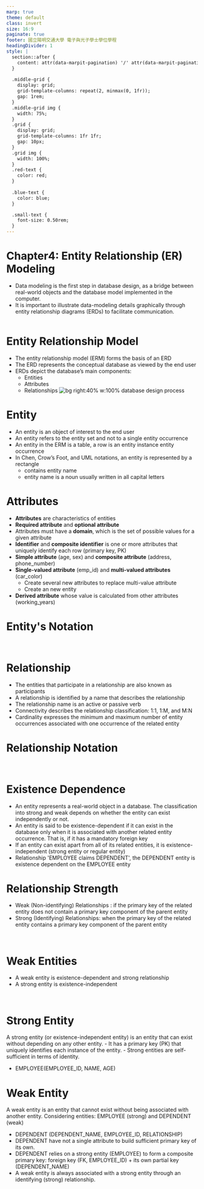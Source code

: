 ```yaml
---
marp: true
theme: default
class: invert
size: 16:9
paginate: true
footer: 國立陽明交通大學 電子與光子學士學位學程
headingDivider: 1
style: |
  section::after {
    content: attr(data-marpit-pagination) '/' attr(data-marpit-pagination-total);
  }
  
  .middle-grid {
    display: grid;
    grid-template-columns: repeat(2, minmax(0, 1fr));
    gap: 1rem;
  }
  .middle-grid img {
    width: 75%;
  }
  .grid {
    display: grid;
    grid-template-columns: 1fr 1fr;
    gap: 10px;
  }
  .grid img {
    width: 100%;
  }
  .red-text {
    color: red;
  }
  
  .blue-text {
    color: blue;  
  }

  .small-text {
    font-size: 0.50rem;
  }
---
```

# Chapter4: Entity Relationship (ER) Modeling
- Data modeling is the first step in database design, as a bridge between real-world objects and the database model implemented in the computer.
- It is important to illustrate data-modeling details graphically through entity relationship diagrams (ERDs) to facilitate communication.
<div class="middle-grid">
    <img src="restricted/CFig02_05.jpg" alt="">
</div>

# Entity Relationship Model
- The entity relationship model (ERM) forms the basis of an ERD
- The ERD represents the <span class="blue-text">conceptual database</span> as viewed by the end user
- ERDs depict the database’s main components:
  - Entities
  - Attributes
  - Relationships
![bg right:40% w:100% database design process](https://techforumugm.files.wordpress.com/2020/03/dd01.png?w=816&h=352&crop=1)

# Entity
- An entity is an object of interest to the end user
- An entity refers to the entity set and not to a single entity occurrence
- An entity in the ERM is a table, a row is an entity instance entity occurrence
- In Chen, Crow’s Foot, and UML notations, an entity is represented by a rectangle
  - contains entity name
  - entity name is a noun usually written in all capital letters

# Attributes
- **Attributes** are characteristics of entities
- **Required attribute** and **optional attribute**
- Attributes must have a **domain**, which is the set of possible values for a given attribute
- **Identifier** and **composite identifier** is one or more attributes that uniquely identify each row (primary key, PK)
- **Simple attribute** (age, sex) and **composite attribute** (address, phone_number)
- **Single-valued attribute** (emp_id) and **multi-valued attributes** (car_color)
  - Create several new attributes to replace multi-value attribute
  - Create an new entity
- **Derived attribute** whose value is calculated from other attributes (working_years)

# Entity's Notation
<div class="grid">
    <img src="restricted/CFig04_01.jpg" alt="">
    <img src="restricted/CFig04_03.jpg" alt="">
    <img src="restricted/CFig04_04.jpg" alt="">
    <img src="restricted/CFig04_06.jpg" alt="">
</div>

# Relationship
- The entities that participate in a relationship are also known as <span class="blue-text">participants</span>
- A relationship is identified by a name that describes the relationship
- The relationship name is an active or passive <span class="blue-text">verb</span>
- <span class="blue-text">Connectivity</span> describes the relationship classification: 1:1, 1:M, and M:N
- <span class="blue-text">Cardinality</span> expresses the minimum and maximum number of entity occurrences associated with one occurrence of the related entity

# Relationship Notation
<div class="grid">
    <img src="restricted/CFig04_07.jpg" alt="">
    <img src="restricted/CFig04_08.jpg" alt="">
</div>

# Existence Dependence
- An entity represents a real-world object in a database. The classification into strong and weak depends on whether the entity can exist independently or not.
- An entity is said to be <span class="blue-text">existence-dependent</span> if it can exist in the database only when it is associated with another related entity occurrence. That is, if it has a mandatory foreign key
- If an entity can exist apart from all of its related entities, it is <span class="blue-text">existence-independent</span> (strong entity or regular entity)
- Relationship 'EMPLOYEE claims DEPENDENT', the DEPENDENT entity is existence dependent on the EMPLOYEE entity 

# Relationship Strength
- <span class="blue-text"> Weak (Non-identifying) Relationships </span>: if the primary key of the related entity does not contain a primary key component of the parent entity
- <span class="blue-text">Strong (Identifying) Relationships</span>: when the primary key of the related entity contains a primary key component of the parent entity
<div class="middle-grid">
    <img src="restricted/CFig04_09.jpg" alt="">
    <img src="restricted/CFig04_10.jpg" alt="">
</div> 

# Weak Entities
- A weak entity is existence-dependent and strong relationship
- A strong entity is existence-independent
<div class="middle-grid">
    <img src="restricted/CFig04_11.jpg" alt="">
    <img src="restricted/CFig04_12.jpg" alt="">
</div> 

# Strong Entity
  A strong entity (or existence-independent entity) is an entity that can exist without depending on any other entity.
	-	It has a primary key (PK) that uniquely identifies each instance of the entity.
	-	Strong entities are self-sufficient in terms of identity.
  - EMPLOYEE(EMPLOYEE_ID, NAME, AGE)

# Weak Entity
A weak entity is an entity that cannot exist without being associated with another entity.
Considering entities: EMPLOYEE (strong) and DEPENDENT (weak)
- DEPENDENT (DEPENDENT_NAME, EMPLOYEE_ID, RELATIONSHIP) 
- DEPENDENT have not a single attribute to build sufficient primary key of its own.
- DEPENDENT relies on a strong entity (EMPLOYEE) to form a composite primary key: foreign key (FK, EMPLOYEE_ID) + its own partial key (DEPENDENT_NAME)
- A weak entity is always associated with a strong entity through an identifying (strong) relationship.

